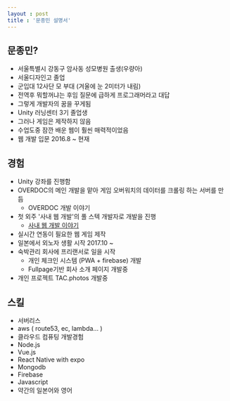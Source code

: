 ```yaml
---
layout : post
title : '문종민 설명서'
---
```


## 문종민?
- 서울특별시 강동구 암사동 성모병원 출생(우량아)
- 서울디자인고 졸업
- 군입대 12사단 모 부대 (겨울에 눈 2미터가 내림)
- 전역후 뭐할꺼냐는 후임 질문에 급하게 프로그래머라고 대답
- 그렇게 개발자의 꿈을 꾸게됨
- Unity 러닝센터 3기 졸업생
- 그러나 게임은 제작하지 않음
- 수업도중 잠깐 배운 웹이 훨씬 매력적이었음
- 웹 개발 입문 2016.8 ~ 현재

## 경험
- Unity 강좌를 진행함
- OVERDOC의 메인 개발을 맡아 게임 오버워치의 데이터를 크롤링 하는 서버를 만듬
    - OVERDOC 개발 이야기
- 첫 외주 '사내 웹 개발'의 풀 스텍 개발자로 개발을 진행
    - [사내 웹 개발 이야기](https://moonjong93.github.io/career/develop-realtime-game)
- 실시간 연동이 필요한 웹 게임 제작
- 일본에서 외노자 생활 시작 2017.10 ~ 
- 숙박관리 회사에 프리랜서로 일을 시작
    - 개인 체크인 시스템 (PWA + firebase) 개발
    - Fullpage기반 회사 소개 페이지 개발중
- 개인 프로젝트 TAC.photos 개발중


## 스킬
- 서버리스
- aws ( route53, ec, lambda... )
- 클라우드 컴퓨팅 개발경험
- Node.js
- Vue.js
- React Native with expo
- Mongodb
- Firebase
- Javascript
- 약간의 일본어와 영어
